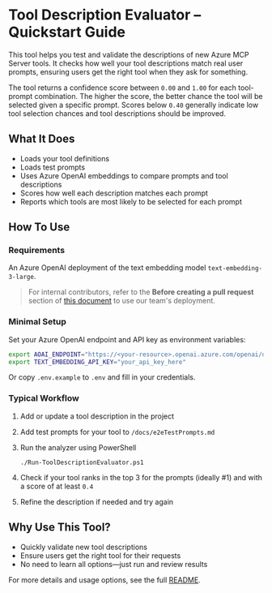 # Tool Description Evaluator – Quickstart Guide

This tool helps you test and validate the descriptions of new Azure MCP Server tools. It checks how well your tool descriptions match real user prompts, ensuring users get the right tool when they ask for something.

The tool returns a confidence score between `0.00` and `1.00` for each tool-prompt combination. The higher the score, the better chance the tool will be selected given a specific prompt. Scores below `0.40` generally indicate low tool selection chances and tool descriptions should be improved.

## What It Does

- Loads your tool definitions
- Loads test prompts
- Uses Azure OpenAI embeddings to compare prompts and tool descriptions
- Scores how well each description matches each prompt
- Reports which tools are most likely to be selected for each prompt

## How To Use

### Requirements

An Azure OpenAI deployment of the text embedding model `text-embedding-3-large`.

> For internal contributors, refer to the **Before creating a pull request** section of [this document](https://eng.ms/docs/products/azure-developer-experience/mcp/mcp-getting-started) to use our team's deployment.

### Minimal Setup

Set your Azure OpenAI endpoint and API key as environment variables:

```bash
export AOAI_ENDPOINT="https://<your-resource>.openai.azure.com/openai/deployments/<embeddings-deployment-name>/embeddings?api-version=<api-version>"
export TEXT_EMBEDDING_API_KEY="your_api_key_here"
```

Or copy `.env.example` to `.env` and fill in your credentials.

### Typical Workflow

1. Add or update a tool description in the project
2. Add test prompts for your tool to `/docs/e2eTestPrompts.md`
3. Run the analyzer using PowerShell

    ```pwsh
    ./Run-ToolDescriptionEvaluator.ps1
    ```

4. Check if your tool ranks in the top 3 for the prompts (ideally #1) and with a score of at least `0.4`
5. Refine the description if needed and try again

## Why Use This Tool?

- Quickly validate new tool descriptions
- Ensure users get the right tool for their requests
- No need to learn all options—just run and review results

For more details and usage options, see the full [README](https://github.com/microsoft/mcp/blob/main/eng/tools/ToolDescriptionEvaluator/README.md).
